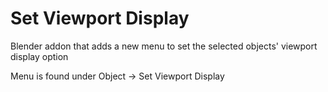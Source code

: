 # Set Viewport Display
Blender addon that adds a new menu to set the selected objects' viewport display option

Menu is found under Object → Set Viewport Display
